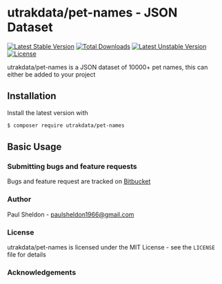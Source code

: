 # utrakdata/pet-names - JSON Dataset

[![Latest Stable Version](https://poser.pugx.org/utrakdata/pet-names/v/stable)](https://packagist.org/packages/utrakdata/pet-names)
[![Total Downloads](https://poser.pugx.org/utrakdata/pet-names/downloads)](https://packagist.org/packages/utrakdata/pet-names)
[![Latest Unstable Version](https://poser.pugx.org/utrakdata/pet-names/v/unstable)](https://packagist.org/packages/utrakdata/pet-names)
[![License](https://poser.pugx.org/utrakdata/pet-names/license)](https://packagist.org/packages/utrakdata/pet-names)



utrakdata/pet-names is a JSON dataset of 10000+ pet names, this can either be added to your project 

## Installation

Install the latest version with

```bash
$ composer require utrakdata/pet-names
```

## Basic Usage


### Submitting bugs and feature requests

Bugs and feature request are tracked on [Bitbucket](https://bitbucket.org/teamutrak/petnames/issues?status=new&status=open)


### Author

Paul Sheldon - <paulsheldon1966@gmail.com> <br />

### License

utrakdata/pet-names is licensed under the MIT License - see the `LICENSE` file for details

### Acknowledgements

